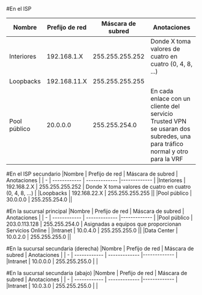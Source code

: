 #En el ISP

|Nombre | Prefijo de red | Máscara de subred | Anotaciones |
| - | ------------ | ------------- |------------- |
|Interiores | 192.168.1.X | 255.255.255.252  | Donde X toma valores de cuatro en cuatro (0, 4, 8, ...) | 
|Loopbacks | 192.168.11.X | 255.255.255.255 | |
|Pool público | 20.0.0.0  | 255.255.254.0 |En cada enlace con un cliente del servicio Trusted VPN se usaran dos subredes, una para tráfico normal y otro para la VRF |

#En el ISP secundario
|Nombre | Prefijo de red | Máscara de subred | Anotaciones |
| - | ------------ | ------------- |------------- |
|Interiores | 192.168.2.X | 255.255.255.252 | Donde X toma valores de cuatro en cuatro (0, 4, 8, ...) |
|Loopbacks | 192.168.22.X | 255.255.255.255 ||
|Pool público | 30.0.0.0  | 255.255.254.0 ||

#En la sucursal principal
|Nombre | Prefijo de red | Máscara de subred | Anotaciones |
| - | ------------ | ------------- |------------- | 
|Pool público | 203.0.113.128  | 255.255.254.0 | Asignadas a equipos que proporcionan Servicios Online |
|Intranet | 10.0.4.0 | 255.255.255.0 ||
|Data Center | 10.0.2.0  | 255.255.255.0 ||

#En la sucursal secundaria (derecha)
|Nombre | Prefijo de red | Máscara de subred | Anotaciones |
| - | ------------ | ------------- |------------- |
|Intranet | 10.0.0.0 | 255.255.255.0 | |

#En la sucursal secundaria (abajo)
|Nombre | Prefijo de red | Máscara de subred | Anotaciones |
| - | ------------ | ------------- |------------- |
|Intranet | 10.0.3.0 | 255.255.255.0 | |
